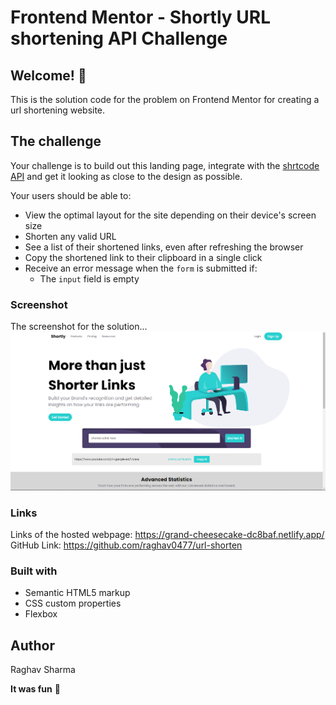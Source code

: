 # Frontend Mentor - Shortly URL shortening API Challenge
## Welcome! 👋
This is the solution code for the problem on Frontend Mentor for creating a url shortening website.
## The challenge

Your challenge is to build out this landing page, integrate with the [shrtcode API](https://app.shrtco.de/) and get it looking as close to the design as possible.

Your users should be able to:

- View the optimal layout for the site depending on their device's screen size
- Shorten any valid URL
- See a list of their shortened links, even after refreshing the browser
- Copy the shortened link to their clipboard in a single click
- Receive an error message when the `form` is submitted if:
  - The `input` field is empty

### Screenshot
The screenshot for the solution...
![](./images/solution.png)
### Links
Links of the hosted webpage:
https://grand-cheesecake-dc8baf.netlify.app/
GitHub Link:
https://github.com/raghav0477/url-shorten

### Built with

- Semantic HTML5 markup
- CSS custom properties
- Flexbox
## Author
Raghav Sharma


**It was fun** 🚀
